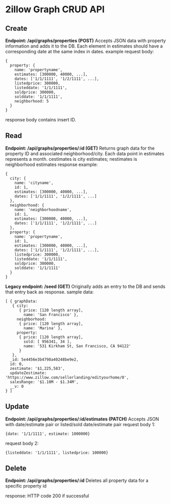 # 2illow Graph CRUD API
## Create
**Endpoint: /api/graphs/properties (POST)**
Accepts JSON data with property information and adds it to the DB.
Each element in estimates should have a corresponding date at the same index in dates.
example request body: 
```
{
  property: {
    name: 'propertyname',
    estimates: [300000, 40000, ...],
    dates: ['1/1/1111', '1/2/1111', ...],
    listedprice: 300000,
    listeddate: '1/1/1111',
    soldprice: 300000,
    solddate: '1/1/1111',
    neighborhood: 5
  }
}
```
response body contains insert ID.

## Read
**Endpoint: /api/graphs/properties/:id (GET)**
Returns graph data for the property ID and associated neighborhood/city.
Each data point in estimates represents a month.
cestimates is city estimates; nestimates is neighborhood estimates
response example: 
```
{
  city: {
    name: 'cityname',
    id: 1,
    estimates: [300000, 40000, ...],
    dates: ['1/1/1111', '1/2/1111', ...]     
  },
  neighborhood: {
    name: 'neighborhoodname',
    id: 1,
    estimates: [300000, 40000, ...],
    dates: ['1/1/1111', '1/2/1111', ...] 
  },
  property: {
    name: 'propertyname',
    id: 1,
    estimates: [300000, 40000, ...],
    dates: ['1/1/1111', '1/2/1111', ...], 
    listedprice: 300000,
    listeddate: '1/1/1111',
    soldprice: 300000,
    solddate: '1/1/1111'
  }
}
```

**Legacy endpoint: /seed (GET)**
Originally adds an entry to the DB and sends that entry back as response.
sample data:
```
[ { graphData: 
   { city: 
      { price: [120 length array],
        name: 'San Francisco' },
     neighborhood: 
      { price: [120 length array],
        name: 'Marina' },
     property: 
      { price: [120 length array],
        sold: [ 956341, 34 ],
        name: '531 Kirkham St, San Francisco, CA 94122' 
      } 
   },
  _id: 5e4456e3b4798a40248be9e2,
  id: 0,
  zestimate: '$1,225,583',
  updateZestimate: 'https://www.zillow.com/sellerlanding/edityourhome/0',
  salesRange: '$1.10M - $1.34M',
  __v: 0 
} ]
```
## Update
**Endpoint: /api/graphs/properties/:id/estimates (PATCH)**
Accepts JSON with date/estimate pair or listed/sold date/estimate pair
request body 1:
```
{date: '1/1/1111', estimate: 1000000}
```
request body 2:
```
{listeddate: '1/1/1111', listedprice: 100000}
```

## Delete
**Endpoint: /api/graphs/properties/:id**
Deletes all property data for a specific property id

response: HTTP code 200 if successful

